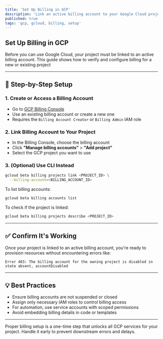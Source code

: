```yaml
---
title: 'Set Up Billing in GCP'
description: 'Link an active billing account to your Google Cloud project to enable resource usage.'
published: true
tags: 'gcp, gcloud, billing, setup'
---
```


## Set Up Billing in GCP

Before you can use Google Cloud, your project must be linked to an active billing account. This guide shows how to verify and configure billing for a new or existing project

---

## 🔧 Step-by-Step Setup

### 1. Create or Access a Billing Account

* Go to [GCP Billing Console](https://console.cloud.google.com/billing)
* Use an existing billing account or create a new one
* Requires the `Billing Account Creator` or `Billing Admin` IAM role

### 2. Link Billing Account to Your Project

* In the Billing Console, choose the billing account
* Click **"Manage billing accounts"** > **"Add project"**
* Select the GCP project you want to use

### 3. (Optional) Use CLI Instead

```bash
gcloud beta billing projects link <PROJECT_ID> \
  --billing-account=<BILLING_ACCOUNT_ID>
```

To list billing accounts:

```bash
gcloud beta billing accounts list
```

To check if the project is linked:

```bash
gcloud beta billing projects describe <PROJECT_ID>
```

---

## ✅ Confirm It's Working

Once your project is linked to an active billing account, you're ready to provision resources without encountering errors like:

```text
Error 403: The billing account for the owning project is disabled in state absent, accountDisabled
```

---

## 💡 Best Practices

* Ensure billing accounts are not suspended or closed
* Assign only necessary IAM roles to control billing access
* For automation, use service accounts with scoped permissions
* Avoid embedding billing details in code or templates

---

Proper billing setup is a one-time step that unlocks all GCP services for your project. Handle it early to prevent downstream errors and delays.
